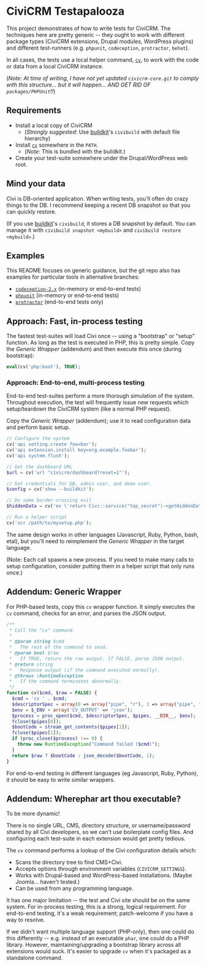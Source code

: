 # CiviCRM Testapalooza

This project demonstrates of how to write tests for CiviCRM.  The techniques here are pretty
generic -- they ought to work with different package types (CiviCRM extensions, Drupal modules,
WordPress plugins) and different test-runners (e.g.  `phpunit`, `codeception`, `protractor`,
`behat`).

In all cases, the tests use a local helper command, [`cv`](https://github.com/civicrm/cv), to work
with the code or data from a local CiviCRM instance.

(*Note: At time of writing, I have not yet updated `civicrm-core.git` to comply with this
structure...  but it will happen... AND GET RID OF `packages/PHPUnit`!!*)

## Requirements

 * Install a local copy of CiviCRM
   * (*Strongly suggested*: Use [buildkit](https://github.com/civicrm/civicrm-buildkit/)'s `civibuild` with default file hierarchy)
 * Install [`cv`](https://github.com/civicrm/cv) somewhere in the `PATH`.
   * (*Note*: This is bundled with the buildkit.)
 * Create your test-suite somewhere under the Drupal/WordPress web root.

## Mind your data

Civi is DB-oriented application.  When writing tests, you'll often do crazy things to the DB.  I
recommend keeping a recent DB snapshot so that you can quickly restore.

(If you use [buildkit](https://github.com/civicrm/civicrm-buildkit/)'s `civibuild`, it stores a
DB snapshot by default.  You can manage it with `civibuild snapshot <mybuild>` and `civibuild
restore <mybuild>`.)

## Examples

This README focuses on generic guidance, but the git repo also has examples for particular tools in
alternative branches:

 * [`codeception-2.x`](https://github.com/civicrm/org.civicrm.testapalooza/tree/codeception-2.x) (in-memory or end-to-end tests)
 * [`phpunit`](https://github.com/civicrm/org.civicrm.testapalooza/tree/phpunit) (in-memory or end-to-end tests)
 * [`protractor`](https://github.com/civicrm/org.civicrm.testapalooza/tree/protractor) (end-to-end tests only)

## Approach: Fast, in-process testing

The fastest test-suites will load Civi once -- using a "bootstrap" or "setup" function.  As long as
the test is executed in PHP, this is pretty simple.  Copy the *Generic Wrapper* (addendum) and
then execute this once (during bootstrap):

```php
eval(cv('php:boot'), TRUE);
```

### Approach: End-to-end, multi-process testing

End-to-end test-suites perform a more thorough simulation of the system.  Throughout execution, the
test will frequently issue new requests which setup/teardown the CiviCRM system (like a normal PHP
request).

Copy the *Generic Wrapper* (addendum); use it to read configuration data and perform basic setup.

```php
// Configure the system
cv('api setting.create foo=bar');
cv('api extension.install key=org.example.foobar');
cv('api system.flush');

// Get the dashboard URL
$url = cv('url "civicrm/dashboard?reset=1"');

// Get credentials for DB, admin user, and demo user.
$config = cv('show --buildkit');

// Do some border-crossing evil
$hiddenData = cv('ev \'return Civi::service("top_secret")->getHiddenData();\'');

// Run a helper script
cv('scr /path/to/mysetup.php');
```

The same design works in other languages (Javascript, Ruby, Python, bash, etal), but you'll need to
reimplement the *Generic Wrapper* in the target language.

(Note: Each call spawns a new process. If you need to make many calls to setup configuration, consider
putting them in a helper script that only runs once.)

## Addendum: Generic Wrapper

For PHP-based tests, copy this `cv` wrapper function.  It simply executes the `cv`
command, checks for an error, and parses the JSON output.

```php
/**
 * Call the "cv" command.
 *
 * @param string $cmd
 *   The rest of the command to send.
 * @param bool $raw
 *   If TRUE, return the raw output. If FALSE, parse JSON output.
 * @return string
 *   Response output (if the command executed normally).
 * @throws \RuntimeException
 *   If the command terminates abnormally.
 */
function cv($cmd, $raw = FALSE) {
  $cmd = 'cv ' . $cmd;
  $descriptorSpec = array(0 => array("pipe", "r"), 1 => array("pipe", "w"), 2 => STDERR);
  $env = $_ENV + array('CV_OUTPUT' => 'json');
  $process = proc_open($cmd, $descriptorSpec, $pipes, __DIR__, $env);
  fclose($pipes[0]);
  $bootCode = stream_get_contents($pipes[1]);
  fclose($pipes[1]);
  if (proc_close($process) !== 0) {
    throw new RuntimeException("Command failed ($cmd)");
  }
  return $raw ? $bootCode : json_decode($bootCode, 1);
}
```

For end-to-end testing in different languages (eg Javascript, Ruby, Python), it should be easy to
write similar wrappers.

## Addendum: Wherephar art thou executable?

To be more dynamic!

There is no single URL, CMS, directory structure, or username/password shared by all Civi
developers, so we can't use boilerplate config files.  And configuring each test-suite in each
extension would get pretty tedious.

The `cv` command performs a lookup of the Civi configuration details which:

 * Scans the directory tree to find CMS+Civi.
 * Accepts options through environment variables (`CIVICRM_SETTINGS`).
 * Works with Drupal-based and WordPress-based installations. (Maybe Joomla... haven't tested.)
 * Can be used from any programming language.

It has one major limitation -- the test and Civi site should be on the same system.  For in-process
testing, this is a strong, logical requirement.  For end-to-end testing, it's a weak requirement;
patch-welcome if you have a way to resolve.

If we didn't want multiple language support (PHP-only), then one could do this differently -- e.g. instead
of an executable `phar`, one could do a PHP library. However, maintaining/upgrading a bootstrap library
across all extensions would suck. It's easier to upgrade `cv` when it's packaged as a standalone command.
